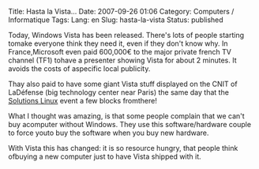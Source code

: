 Title: Hasta la Vista...
Date: 2007-09-26 01:06
Category: Computers / Informatique
Tags:
Lang: en
Slug: hasta-la-vista
Status: published

Today, Windows Vista has been released. There's lots of people starting tomake everyone think they need it, even if they don't know why. In France,Microsoft even paid 600,000€ to the major private french TV channel (TF1) tohave a presenter showing Vista for about 2 minutes. It avoids the costs of aspecific local publicity.  
  
Thay also paid to have some giant Vista stuff displayed on the CNIT of LaDéfense (big technology center near Paris) the same day that the [Solutions Linux](http://www.solutionslinux.fr/fr/) event a few blocks fromthere!  
  
What I thought was amazing, is that some people complain that we can't buy acomputer without Windows. They use this software/hardware couple to force youto buy the software when you buy new hardware.  
  
With Vista this has changed: it is so resource hungry, that people think ofbuying a new computer just to have Vista shipped with it.

